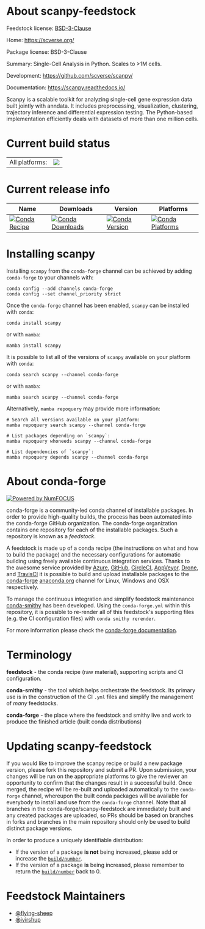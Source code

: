 About scanpy-feedstock
======================

Feedstock license: [BSD-3-Clause](https://github.com/conda-forge/scanpy-feedstock/blob/main/LICENSE.txt)

Home: https://scverse.org/

Package license: BSD-3-Clause

Summary: Single-Cell Analysis in Python. Scales to >1M cells.

Development: https://github.com/scverse/scanpy/

Documentation: https://scanpy.readthedocs.io/

Scanpy is a scalable toolkit for analyzing single-cell gene expression data built jointly with anndata.
It includes preprocessing, visualization, clustering, trajectory inference and differential expression testing.
The Python-based implementation efficiently deals with datasets of more than one million cells.


Current build status
====================


<table><tr><td>All platforms:</td>
    <td>
      <a href="https://dev.azure.com/conda-forge/feedstock-builds/_build/latest?definitionId=13044&branchName=main">
        <img src="https://dev.azure.com/conda-forge/feedstock-builds/_apis/build/status/scanpy-feedstock?branchName=main">
      </a>
    </td>
  </tr>
</table>

Current release info
====================

| Name | Downloads | Version | Platforms |
| --- | --- | --- | --- |
| [![Conda Recipe](https://img.shields.io/badge/recipe-scanpy-green.svg)](https://anaconda.org/conda-forge/scanpy) | [![Conda Downloads](https://img.shields.io/conda/dn/conda-forge/scanpy.svg)](https://anaconda.org/conda-forge/scanpy) | [![Conda Version](https://img.shields.io/conda/vn/conda-forge/scanpy.svg)](https://anaconda.org/conda-forge/scanpy) | [![Conda Platforms](https://img.shields.io/conda/pn/conda-forge/scanpy.svg)](https://anaconda.org/conda-forge/scanpy) |

Installing scanpy
=================

Installing `scanpy` from the `conda-forge` channel can be achieved by adding `conda-forge` to your channels with:

```
conda config --add channels conda-forge
conda config --set channel_priority strict
```

Once the `conda-forge` channel has been enabled, `scanpy` can be installed with `conda`:

```
conda install scanpy
```

or with `mamba`:

```
mamba install scanpy
```

It is possible to list all of the versions of `scanpy` available on your platform with `conda`:

```
conda search scanpy --channel conda-forge
```

or with `mamba`:

```
mamba search scanpy --channel conda-forge
```

Alternatively, `mamba repoquery` may provide more information:

```
# Search all versions available on your platform:
mamba repoquery search scanpy --channel conda-forge

# List packages depending on `scanpy`:
mamba repoquery whoneeds scanpy --channel conda-forge

# List dependencies of `scanpy`:
mamba repoquery depends scanpy --channel conda-forge
```


About conda-forge
=================

[![Powered by
NumFOCUS](https://img.shields.io/badge/powered%20by-NumFOCUS-orange.svg?style=flat&colorA=E1523D&colorB=007D8A)](https://numfocus.org)

conda-forge is a community-led conda channel of installable packages.
In order to provide high-quality builds, the process has been automated into the
conda-forge GitHub organization. The conda-forge organization contains one repository
for each of the installable packages. Such a repository is known as a *feedstock*.

A feedstock is made up of a conda recipe (the instructions on what and how to build
the package) and the necessary configurations for automatic building using freely
available continuous integration services. Thanks to the awesome service provided by
[Azure](https://azure.microsoft.com/en-us/services/devops/), [GitHub](https://github.com/),
[CircleCI](https://circleci.com/), [AppVeyor](https://www.appveyor.com/),
[Drone](https://cloud.drone.io/welcome), and [TravisCI](https://travis-ci.com/)
it is possible to build and upload installable packages to the
[conda-forge](https://anaconda.org/conda-forge) [anaconda.org](https://anaconda.org/)
channel for Linux, Windows and OSX respectively.

To manage the continuous integration and simplify feedstock maintenance
[conda-smithy](https://github.com/conda-forge/conda-smithy) has been developed.
Using the ``conda-forge.yml`` within this repository, it is possible to re-render all of
this feedstock's supporting files (e.g. the CI configuration files) with ``conda smithy rerender``.

For more information please check the [conda-forge documentation](https://conda-forge.org/docs/).

Terminology
===========

**feedstock** - the conda recipe (raw material), supporting scripts and CI configuration.

**conda-smithy** - the tool which helps orchestrate the feedstock.
                   Its primary use is in the construction of the CI ``.yml`` files
                   and simplify the management of *many* feedstocks.

**conda-forge** - the place where the feedstock and smithy live and work to
                  produce the finished article (built conda distributions)


Updating scanpy-feedstock
=========================

If you would like to improve the scanpy recipe or build a new
package version, please fork this repository and submit a PR. Upon submission,
your changes will be run on the appropriate platforms to give the reviewer an
opportunity to confirm that the changes result in a successful build. Once
merged, the recipe will be re-built and uploaded automatically to the
`conda-forge` channel, whereupon the built conda packages will be available for
everybody to install and use from the `conda-forge` channel.
Note that all branches in the conda-forge/scanpy-feedstock are
immediately built and any created packages are uploaded, so PRs should be based
on branches in forks and branches in the main repository should only be used to
build distinct package versions.

In order to produce a uniquely identifiable distribution:
 * If the version of a package **is not** being increased, please add or increase
   the [``build/number``](https://docs.conda.io/projects/conda-build/en/latest/resources/define-metadata.html#build-number-and-string).
 * If the version of a package **is** being increased, please remember to return
   the [``build/number``](https://docs.conda.io/projects/conda-build/en/latest/resources/define-metadata.html#build-number-and-string)
   back to 0.

Feedstock Maintainers
=====================

* [@flying-sheep](https://github.com/flying-sheep/)
* [@ivirshup](https://github.com/ivirshup/)


<!-- dummy commit to enable rerendering -->

